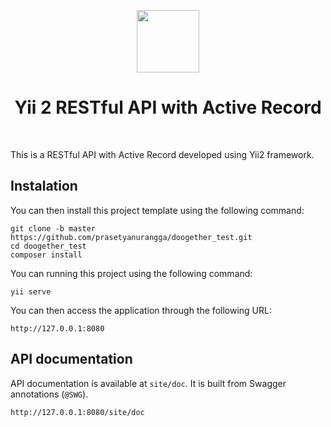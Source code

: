 <p align="center">
    <a href="https://github.com/yiisoft" target="_blank">
        <img src="https://avatars0.githubusercontent.com/u/993323" height="100px">
    </a>
    <h1 align="center">Yii 2 RESTful API with Active Record </h1>
    <br>
</p>

This is a RESTful API with Active Record developed using Yii2 framework.

## Instalation


You can then install this project template using the following command:

~~~
git clone -b master https://github.com/prasetyanurangga/doogether_test.git
cd doogether_test
composer install
~~~

You can running this project using the following command:

~~~
yii serve
~~~

You can then access the application through the following URL:

```
http://127.0.0.1:8080
```

## API documentation

API documentation is available at `site/doc`. It is built from Swagger annotations (`@SWG`).

```
http://127.0.0.1:8080/site/doc
```